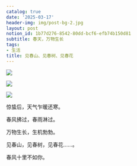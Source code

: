 ```yaml
---
catalog: true
date: '2025-03-17'
header-img: img/post-bg-2.jpg
layout: post
notion_id: 1b77d276-8542-80dd-bcf6-efb74b150d81
subtitle: 春天，万物生长
tags:
- 生活
title: 见春山、见春树、见春花
---
```


![](https://ajiao.eu.org/img/in-post/49ebe9f86f93913b71401736d863dfc8.png)


![](https://ajiao.eu.org/img/in-post/9bc146a02b590873c79f677898de1945.png)


![](https://ajiao.eu.org/img/in-post/3c4126d21ce46af75b08672cbcdcc726.png)


惊蛰后，天气乍暖还寒。


春风拂过，春雨淋过。


万物生长，生机勃勃。


见春山，见春树，见春花……。


春风十里不如你。